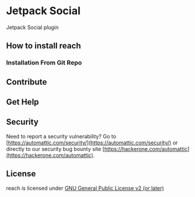# Jetpack Social

Jetpack Social plugin

## How to install reach

### Installation From Git Repo

## Contribute

## Get Help

## Security

Need to report a security vulnerability? Go to [https://automattic.com/security/](https://automattic.com/security/) or directly to our security bug bounty site [https://hackerone.com/automattic](https://hackerone.com/automattic).

## License

reach is licensed under [GNU General Public License v2 (or later)](./LICENSE.txt)


